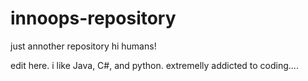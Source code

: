 # innoops-repository
just annother repository
hi humans!

edit here. i like Java, C#, and python.
extremelly addicted to coding....
